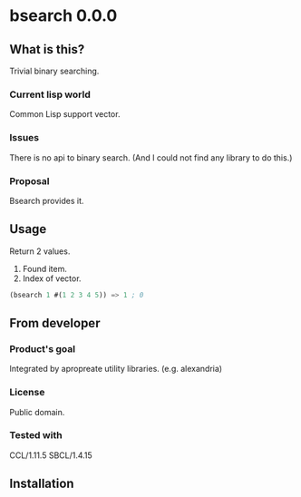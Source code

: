 # bsearch 0.0.0
## What is this?
Trivial binary searching.
### Current lisp world
Common Lisp support vector.
### Issues
There is no api to binary search.
(And I could not find any library to do this.)
### Proposal
Bsearch provides it.
## Usage
Return 2 values.

1. Found item.
2. Index of vector.

```lisp
(bsearch 1 #(1 2 3 4 5)) => 1 ; 0
```
## From developer
### Product's goal
Integrated by apropreate utility libraries. (e.g. alexandria)
### License
Public domain.
### Tested with
CCL/1.11.5 SBCL/1.4.15

## Installation

